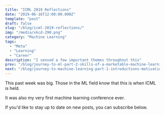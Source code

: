 ```yaml
---
title: "ICML 2019 Reflections"
date: "2019-06-16T12:00:00.000Z"
template: "post"
draft: false
slug: "/blog/icml-2019-reflections/"
img: "/media/xkcd-290.png"
category: "Machine Learning"
tags:
  - "Meta"
  - "Learning"
  - "Career"
description: "I sensed a few important themes throughout this"
prev: "/blog/journey-to-ml-part-2-skills-of-a-marketable-machine-learning-engineer/"
next: "/blog/journey-to-machine-learning-part-1-introductions-motivations-and-roadmap/"
---
```


This past week was big. Those in the ML field know that this is when ICML is held. 

It was also my very first machine learning conference ever.

If you'd like to stay up to date on new posts, you can subscribe below.
